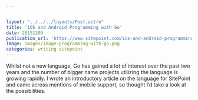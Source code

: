 ```yaml
---


layout: "../../../layouts/Post.astro"
title: 'iOS and Android Programming with Go'
date: 20151209
publication_url: 'https://www.sitepoint.com/ios-and-android-programming-with-go/'
image: images/image-programming-with-go.png
categories: writing sitepoint
---
```


Whilst not a new language, Go has gained a lot of interest over the past two years and the number of bigger name projects utilizing the language is growing rapidly. I wrote an introductory article on the language for SitePoint and came across mentions of mobile support, so thought I’d take a look at the possibilities.
